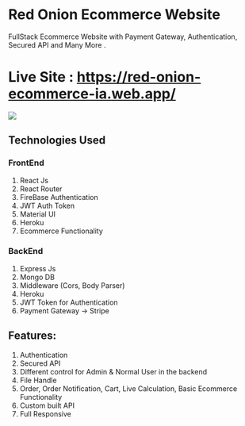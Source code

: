 # Red Onion Ecommerce Website
FullStack Ecommerce Website with Payment Gateway, Authentication, Secured API and Many More . 

# Live Site : https://red-onion-ecommerce-ia.web.app/

![](https://www.iftekharanam.me/wp-content/uploads/2020/03/2.png)

## Technologies Used

### FrontEnd

1. React Js
2. React Router
3. FireBase Authentication
4. JWT Auth Token 
4. Material UI
6. Heroku
7. Ecommerce Functionality

### BackEnd

1. Express Js
2. Mongo DB
3. Middleware (Cors, Body Parser)
4. Heroku
5. JWT Token for Authentication
6. Payment Gateway -> Stripe

## Features:

1. Authentication
2. Secured API
3. Different control for Admin & Normal User in the backend
4. File Handle
5. Order, Order Notification, Cart, Live Calculation, Basic Ecommerce Functionality
6. Custom built API
7. Full Responsive
